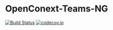 # OpenConext-Teams-NG

[![Build Status](https://travis-ci.org/OpenConext/OpenConext-teams-NG.svg)](https://travis-ci.org/OpenConext/OpenConext-teams-NG)
[![codecov.io](https://codecov.io/github/OpenConext/OpenConext-teams-NG/coverage.svg)](https://codecov.io/github/OpenConext/OpenConext-teams-NG)
